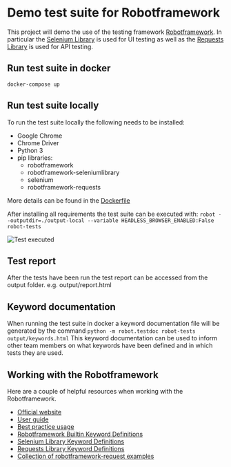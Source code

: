 # Demo test suite for Robotframework
This project will demo the use of the testing framework [Robotframework](https://robotframework.org/). In particular the [Selenium Library](https://pypi.org/project/robotframework-seleniumlibrary/) is used for UI testing as well as the [Requests Library](https://pypi.org/project/robotframework-requests/) is used for API testing.

## Run test suite in docker
`docker-compose up`

## Run test suite locally
To run the test suite locally the following needs to be installed:
- Google Chrome
- Chrome Driver
- Python 3
- pip libraries:
  - robotframework
  - robotframework-seleniumlibrary
  - selenium
  - robotframework-requests

More details can be found in the [Dockerfile](../master/Dockerfile)

After installing all requirements the test suite can be executed with:
`robot --outputdir=./output-local --variable HEADLESS_BROWSER_ENABLED:False robot-tests`

![Test executed](../master/test-executed.png)

## Test report
After the tests have been run the test report can be accessed from the output folder. e.g. output/report.html

## Keyword documentation
When running the test suite in docker a keyword documentation file will be generated by the command `python -m robot.testdoc robot-tests output/keywords.html`
This keyword documentation can be used to inform other team members on what keywords have been defined and in which tests they are used.

## Working with the Robotframework
Here are a couple of helpful resources when working with the Robotframework.
- [Official website](http://robotframework.org/)
- [User guide](http://robotframework.org/robotframework/latest/RobotFrameworkUserGuide.html)
- [Best practice usage](https://github.com/robotframework/HowToWriteGoodTestCases/blob/master/HowToWriteGoodTestCases.rst)
- [Robotframework Builtin Keyword Definitions](http://robotframework.org/robotframework/latest/libraries/BuiltIn.html#Keywords)
- [Selenium Library Keyword Definitions](http://robotframework.org/SeleniumLibrary/SeleniumLibrary.html)
- [Requests Library Keyword Definitions](http://bulkan.github.io/robotframework-requests/)
- [Collection of robotframework-request examples](https://github.com/bulkan/robotframework-requests/blob/master/tests/testcase.txt)
